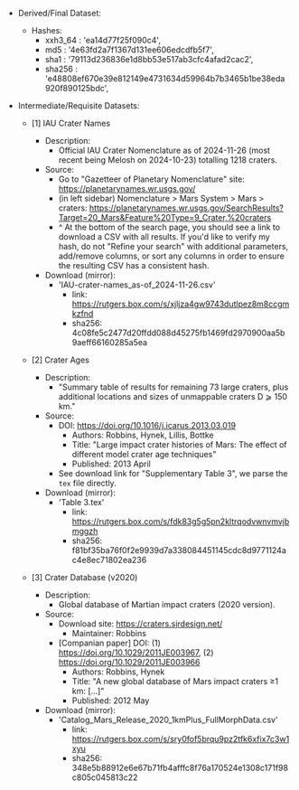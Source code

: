 - Derived/Final Dataset:
    - Hashes:
        - xxh3_64 : 'ea14d77f25f090c4',
        - md5     : '4e63fd2a7f1367d131ee606edcdfb5f7',
        - sha1    : '79113d236836e1d8bb53e517ab3cfc4afad2cac2',
        - sha256  : 'e48808ef670e39e812149e4731634d59964b7b3465b1be38eda920f890125bdc',



- Intermediate/Requisite Datasets:

    - [1] IAU Crater Names
        - Description:
            - Official IAU Crater Nomenclature as of 2024-11-26 (most recent being Melosh on 2024-10-23) totalling 1218 craters.
        - Source:
            - Go to "Gazetteer of Planetary Nomenclature" site: https://planetarynames.wr.usgs.gov/
            - (in left sidebar) Nomenclature > Mars System > Mars > craters: https://planetarynames.wr.usgs.gov/SearchResults?Target=20_Mars&Feature%20Type=9_Crater,%20craters
            - ^ At the bottom of the search page, you should see a link to download a CSV with all results. If you'd like to verify my hash, do not "Refine your search" with additional parameters, add/remove columns, or sort any columns in order to ensure the resulting CSV has a consistent hash.
        - Download (mirror):
            - 'IAU-crater-names_as-of_2024-11-26.csv'
                - link: https://rutgers.box.com/s/xjljza4gw9743dutlpez8m8ccgmkzfnd
                - sha256: 4c08fe5c2477d20ffdd088d45275fb1469fd2970900aa5b9aeff66160285a5ea

    - [2] Crater Ages
        - Description:
            - "Summary table of results for remaining 73 large craters, plus additional locations and sizes of unmappable craters D ⩾ 150 km."
        - Source:
            - DOI: https://doi.org/10.1016/j.icarus.2013.03.019
                - Authors: Robbins, Hynek, Lillis, Bottke
                - Title: "Large impact crater histories of Mars: The effect of different model crater age techniques"
                - Published: 2013 April
            - See download link for "Supplementary Table 3", we parse the `tex` file directly.
        - Download (mirror):
            - 'Table 3.tex'
                - link: https://rutgers.box.com/s/fdk83g5g5pn2kltrqodvwnvmvjbmggzh
                - sha256: f81bf35ba76f0f2e9939d7a338084451145cdc8d9771124ac4e8ec71802ea236

    - [3] Crater Database (v2020)
        - Description:
            - Global database of Martian impact craters (2020 version).
        - Source:
            - Download site: https://craters.sjrdesign.net/
                - Maintainer: Robbins
            - [Companian paper] DOI: (1) https://doi.org/10.1029/2011JE003967, (2) https://doi.org/10.1029/2011JE003966
                - Authors: Robbins, Hynek
                - Title: "A new global database of Mars impact craters ≥1 km: [...]"
                - Published: 2012 May
        - Download (mirror):
            - 'Catalog_Mars_Release_2020_1kmPlus_FullMorphData.csv'
                - link: https://rutgers.box.com/s/sry0fof5brqu9pz2tfk6xfix7c3w1xyu
                - sha256: 348e5b88912e6e67b71fb4afffc8f76a170524e1308c171f98c805c045813c22
